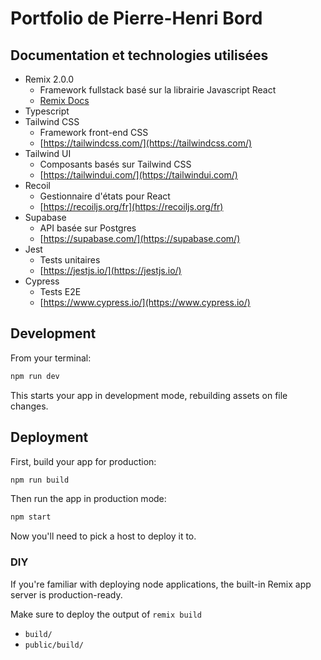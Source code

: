 # Portfolio de Pierre-Henri Bord

## Documentation et technologies utilisées

- Remix 2.0.0
  - Framework fullstack basé sur la librairie Javascript React
  - [Remix Docs](https://remix.run/docs)
- Typescript
- Tailwind CSS
  - Framework front-end CSS
  - [https://tailwindcss.com/](https://tailwindcss.com/)
- Tailwind UI
  - Composants basés sur Tailwind CSS
  - [https://tailwindui.com/](https://tailwindui.com/)
- Recoil
  - Gestionnaire d'états pour React
  - [https://recoiljs.org/fr](https://recoiljs.org/fr)
- Supabase
  - API basée sur Postgres
  - [https://supabase.com/](https://supabase.com/)
- Jest
  - Tests unitaires
  - [https://jestjs.io/](https://jestjs.io/)
- Cypress
  - Tests E2E
  - [https://www.cypress.io/](https://www.cypress.io/)

## Development

From your terminal:

```sh
npm run dev
```

This starts your app in development mode, rebuilding assets on file changes.

## Deployment

First, build your app for production:

```sh
npm run build
```

Then run the app in production mode:

```sh
npm start
```

Now you'll need to pick a host to deploy it to.

### DIY

If you're familiar with deploying node applications, the built-in Remix app server is production-ready.

Make sure to deploy the output of `remix build`

- `build/`
- `public/build/`
